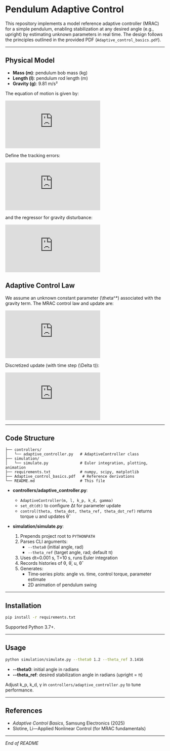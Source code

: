 # Pendulum Adaptive Control

This repository implements a model reference adaptive controller (MRAC) for a simple pendulum, enabling stabilization at any desired angle (e.g., upright) by estimating unknown parameters in real time. The design follows the principles outlined in the provided PDF (`Adaptive_control_basics.pdf`).

---

## Physical Model

- **Mass (m)**: pendulum bob mass (kg)
- **Length (l)**: pendulum rod length (m)
- **Gravity (g)**: 9.81 m/s²

The equation of motion is given by:

![Equation](https://latex.codecogs.com/png.latex?I%20%3D%20m%20l%5E2%2C%20%5Cddot%5Ctheta%20%3D%20-%5Cfrac%7Bg%7D%7Bl%7D%20%5Csin%28%5Ctheta%29%20%2B%20%5Cfrac%7Bu%7D%7Bm%20l%5E2%7D)

Define the tracking errors:

![Errors](https://latex.codecogs.com/png.latex?e%20%3D%20%5Ctheta%20-%20%5Ctheta_%7Bref%7D%2C%20%5Cdot%20e%20%3D%20%5Cdot%5Ctheta%20-%20%5Cdot%5Ctheta_%7Bref%7D)

and the regressor for gravity disturbance:

![Regressor](https://latex.codecogs.com/png.latex?%5Cphi%28%5Ctheta%2C%20%5Ctheta_%7Bref%7D%29%20%3D%20%5Csin%28%5Ctheta%20-%20%5Ctheta_%7Bref%7D%29)

## Adaptive Control Law

We assume an unknown constant parameter \(\theta^*\) associated with the gravity term. The MRAC control law and update are:

![Control Law](https://latex.codecogs.com/png.latex?u%20%3D%20-k_p%20e%20-%20k_d%20%5Cdot%20e%20-%20%5Chat%5Ctheta%20%5Cphi%2C%20%5Cdot%7B%5Chat%5Ctheta%7D%20%3D%20%5Cgamma%20%5Cphi%20e)

Discretized update (with time step \(\Delta t\)):

![Update](https://latex.codecogs.com/png.latex?%5Chat%5Ctheta_%7Bk%2B1%7D%20%3D%20%5Chat%5Ctheta_k%20+%20%5Cgamma%20%5Cphi%28%5Ctheta_k%2C%5Ctheta_%7Bref%7D%29%20e_k%20%5CDelta%20t)

---

## Code Structure

```
├── controllers/
│   └── adaptive_controller.py   # AdaptiveController class
├── simulation/
│   └── simulate.py              # Euler integration, plotting, animation
├── requirements.txt             # numpy, scipy, matplotlib
├── Adaptive_control_basics.pdf   # Reference derivations
└── README.md                    # This file
```

- **controllers/adaptive_controller.py**:
  - `AdaptiveController(m, l, k_p, k_d, gamma)`
  - `set_dt(dt)` to configure Δt for parameter update
  - `control(theta, theta_dot, theta_ref, theta_dot_ref)` returns torque u and updates θ̂

- **simulation/simulate.py**:
  1. Prepends project root to `PYTHONPATH`
  2. Parses CLI arguments:
     - `--theta0` (initial angle, rad)
     - `--theta_ref` (target angle, rad; default π)
  3. Uses dt=0.001 s, T=10 s, runs Euler integration
  4. Records histories of θ, θ̇, u, θ̂
  5. Generates:
     - Time‑series plots: angle vs. time, control torque, parameter estimate
     - 2D animation of pendulum swing

---

## Installation

```bash
pip install -r requirements.txt
```

Supported Python 3.7+.

---

## Usage

```bash
python simulation/simulate.py --theta0 1.2 --theta_ref 3.1416
```

- **--theta0**: initial angle in radians
- **--theta_ref**: desired stabilization angle in radians (upright = π)

Adjust k_p, k_d, γ in `controllers/adaptive_controller.py` to tune performance.

---

## References

- *Adaptive Control Basics*, Samsung Electronics (2025)
- Slotine, Li—Applied Nonlinear Control (for MRAC fundamentals)

---

*End of README*